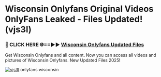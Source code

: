 # Wisconsin Onlyfans Original Videos 0nlyFans Leaked - Files Updated! (vjs3l)

<h3>🔴 CLICK HERE 🌐==►► <a href="https://tinyurl.com/4seja8ks" rel="nofollow">Wisconsin Onlyfans Updated Files</a></h3>

Get Wisconsin Onlyfans and all content. Now you can access all videos and pictures of Wisconsin Onlyfans. New Updated Files 2025!

[![vjs3l](https://i.imgur.com/EWjZXRe.gif)](https://tinyurl.com/4seja8ks)
onlyfans wisconsin